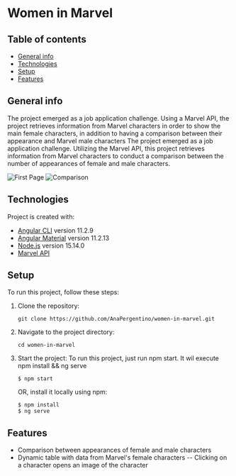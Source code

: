 # Women in Marvel

## Table of contents
* [General info](#general-info)
* [Technologies](#technologies)
* [Setup](#setup)
* [Features](#features)

## General info
The project emerged as a job application challenge. Using a Marvel API, the project retrieves information from Marvel characters in order to show the main female characters, in addition to having a comparison between their appearance and Marvel male characters
The project emerged as a job application challenge. Utilizing the Marvel API, this project retrieves information from Marvel characters to conduct a comparison between the number of appearances of female and male characters.

![First Page](https://github.com/AnaPergentino/women-in-marvel/tree/master/screenshots/women-in-marvel-screenshot-home.png) 
![Comparison](https://github.com/AnaPergentino/women-in-marvel/tree/master/screenshots/women-in-marvel-screenshot-comparison-table.png) 

## Technologies
Project is created with:
* [Angular CLI](https://github.com/angular/angular-cli) version 11.2.9
* [Angular Material](https://material.angular.io/) version 11.2.13
* [Node.js](https://nodejs.org/en/) version 15.14.0
* [Marvel API](https://developer.marvel.com/) 
	
## Setup
To run this project, follow these steps:

1. Clone the repository:
    ```
    git clone https://github.com/AnaPergentino/women-in-marvel.git
    ```

2. Navigate to the project directory:
    ```
    cd women-in-marvel
    ```

3. Start the project:
To run this project, just run npm start. It wil execute npm install && ng serve
    ```
    $ npm start
    ```

    OR, install it locally using npm:
    ```
    $ npm install
    $ ng serve
    ```

## Features
- Comparison between appearances of female and male characters
- Dynamic table with data from Marvel's female characters
-- Clicking on a character opens an image of the character
